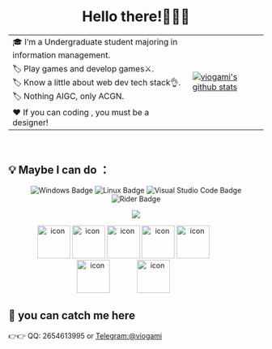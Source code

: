 <div align="center" >
  
<h1>Hello there!🤗🤗🤗</h1>

<table>
  <tr>
    <td style="text-align:left;">🎓 I’m a Undergraduate student majoring in information management.</td>
    <td rowspan="4"><a href="https://github.com/viogami"><img src="https://github-readme-stats.vercel.app/api/top-langs/?username=viogami&layout=compact&hide_border=true" alt="viogami's github stats" /></a></td>
  </tr>
  <tr>
    <td style="text-align:left;">🏷️ Play games and develop games⚔️. <br>🏷️ Know a little about web dev tech stack👌. <br>🏷️ Nothing AIGC, only ACGN.</td>
  </tr>
  <tr>
    <td style="text-align:left;">❤ If you can coding , you must be a designer!</td>
  </tr>
</table>

<br>
</div>

## 💡 Maybe I can do ：
<div align="center" >
<!-- os and editor 操作系统和IDE -->
  
![Windows Badge](https://img.shields.io/badge/Windows-0078D6?logo=windows&logoColor=fff&style=flat)
![Linux Badge](https://img.shields.io/badge/Linux-61BD4F?logo=Linux&logoColor=fff&style=flat)
![Visual Studio Code Badge](https://img.shields.io/badge/Visual%20Studio%20Code-007ACC?logo=visualstudiocode&logoColor=fff&style=flat)
![Rider Badge](https://img.shields.io/badge/Rider-FFA500?logo=Rider&logoColor=fff&style=flat)

<!-- programming tool icon 使用软件 -->
<img src="https://skillicons.dev/icons?i=go,git,unity,blender,ps,pr,latex,matlab" /><br>

<!-- tech icon 技术栈图标 -->
<img src="https://techstack-generator.vercel.app/github-icon.svg" alt="icon" width="65" style="width: 65px; height: 65px; margin-right: 0px; margin-bottom: 0px;" />
<img src="https://techstack-generator.vercel.app/csharp-icon.svg" alt="icon" width="65" style="width: 65px; height: 65px; margin-right: 0px; margin-bottom: 0px;" />
<img src="https://techstack-generator.vercel.app/js-icon.svg" alt="icon" width="65" style="width: 65px; height: 65px; margin-right: 0px; margin-bottom: 0px;" />
<img src="https://techstack-generator.vercel.app/python-icon.svg" alt="icon" width="65" style="width: 65px; height: 65px; margin-right: 0px; margin-bottom: 0px;" />
<img src="https://techstack-generator.vercel.app/nginx-icon.svg" alt="icon" width="65" style="width: 65px; height: 65px; margin-right: 50px; margin-bottom: 0px;" />
<img src="https://techstack-generator.vercel.app/mysql-icon.svg" alt="icon" width="65" style="width: 65px; height: 65px; margin-right: 50px; margin-bottom: 0px;" />
<img src="https://techstack-generator.vercel.app/docker-icon.svg" alt="icon" width="65" style="width: 65px; height: 65px; margin-right: 50px; margin-bottom: 0px;" />
<!--  <img src="https://techstack-generator.vercel.app/kubernetes-icon.svg" alt="icon" width="65" style="width: 65px; height: 65px; margin-right: 50px; margin-bottom: 0px;" />  -->
</div>

## 📢 you can catch me here 
👉👉 QQ: 2654613995 or [Telegram:@viogami](https://t.me/viogami)

